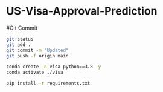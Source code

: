 # US-Visa-Approval-Prediction
#Git Commit
```bash
git status
git add .
git commit -m "Updated"
git push -f origin main 
``` 
```bash 
conda create -n visa python==3.8 -y
conda activate ./visa
```
```bash
pip install -r requirements.txt 
```
